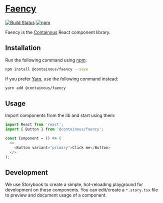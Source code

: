 # [Faency](https://containous.github.io/faency/)

[![Build Status](https://travis-ci.com/containous/faency.svg?branch=master)](https://travis-ci.com/containous/faency)
[![npm](https://img.shields.io/npm/v/@containous/faency)](https://www.npmjs.com/package/@containous/faency)

Faency is the [Containous](https://containo.us/) React component library.

## Installation

Run the following command using [npm](https://www.npmjs.com/):

```bash
npm install @containous/faency --save
```

If you prefer [Yarn](https://yarnpkg.com/en/), use the following command instead:

```bash
yarn add @containous/faency
```

## Usage

Import components from the lib and start using them:

```js
import React from 'react';
import { Button } from '@containous/faency';

const Component = () => (
  <>
    <Button variant="primary">Click me</Button>
  </>
);
```

## Development

We use Storybook to create a simple, hot-reloading playground for development on these components.
You can edit/create a `*.story.tsx` file to preview and document usage of a component.
